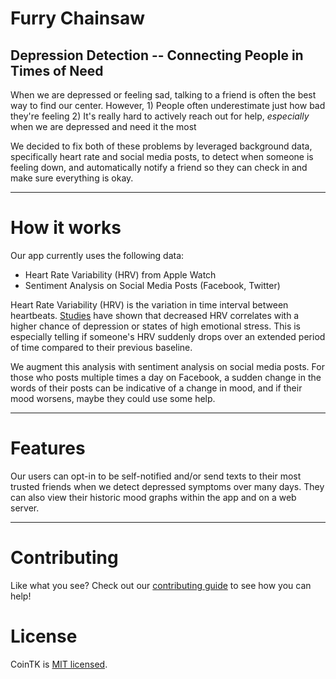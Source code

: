 # Furry Chainsaw
## Depression Detection -- Connecting People in Times of Need

When we are depressed or feeling sad, talking to a friend is often the best way to find our center. However,
	1) People often underestimate just how bad they're feeling
	2) It's really hard to actively reach out for help, *especially* when we are depressed and need it the most

We decided to fix both of these problems by leveraged background data, specifically heart rate and social media posts, to detect when someone is feeling down, and automatically notify a friend so they can check in and make sure everything is okay.



---

# How it works

Our app currently uses the following data:
* Heart Rate Variability (HRV) from Apple Watch
* Sentiment Analysis on Social Media Posts (Facebook, Twitter)


Heart Rate Variability (HRV) is the variation in time interval between heartbeats. [Studies](https://www.ncbi.nlm.nih.gov/pubmed/11138999) have shown that decreased HRV correlates with a higher chance of depression or states of high emotional stress. This is especially telling if someone's HRV suddenly drops over an extended period of time compared to their previous baseline.

We augment this analysis with sentiment analysis on social media posts. For those who posts multiple times a day on Facebook, a sudden change in the words of their posts can be indicative of a change in mood, and if their mood worsens, maybe they could use some help.


---

# Features

Our users can opt-in to be self-notified and/or send texts to their most trusted friends when we detect depressed symptoms over many days. They can also view their historic mood graphs within the app and on a web server.



---

# Contributing

Like what you see? Check out our [contributing guide](https://github.com/CoinTK/BitBox-Server/blob/master/CONTRIBUTING.md) to see how you can help!

# License

CoinTK is [MIT licensed](http://mit-license.org/).
